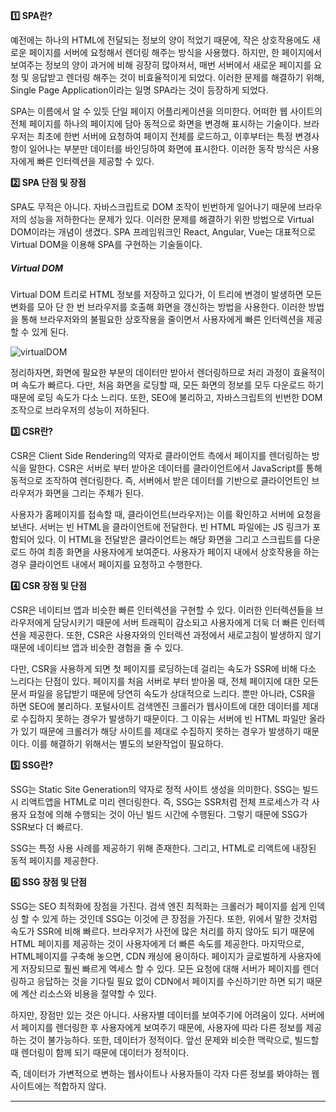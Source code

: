 **1️⃣ SPA란?**

예전에는 하나의 HTML에 전달되는 정보의 양이 적었기 때문에, 작은 상호작용에도 새로운 페이지를 서버에 요청해서 렌더링 해주는 방식을 사용했다. 하지만, 한 페이지에서 보여주는 정보의 양이 과거에 비해 굉장히 많아져서, 매번 서버에서 새로운 페이지를 요청 및 응답받고 렌더링 해주는 것이 비효율적이게 되었다. 이러한 문제를 해결하기 위해, Single Page Application이라는 일명 SPA라는 것이 등장하게 되었다.

SPA는 이름에서 알 수 있듯 단일 페이지 어플리케이션을 의미한다. 어떠한 웹 사이트의 전체 페이지를 하나의 페이지에 담아 동적으로 화면을 변경해 표시하는 기술이다. 브라우저는 최초에 한번 서버에 요청하여 페이지 전체를 로드하고, 이후부터는 특정 변경사항이 일어나는 부분만 데이터를 바인딩하여 화면에 표시한다. 이러한 동작 방식은 사용자에게 빠른 인터렉션을 제공할 수 있다.

**2️⃣ SPA 단점 및 장점**

SPA도 무적은 아니다. 자바스크립트로 DOM 조작이 빈번하게 일어나기 때문에 브라우저의 성능을 저하한다는 문제가 있다. 이러한 문제를 해결하기 위한 방법으로 Virtual DOM이라는 개념이 생겼다. SPA 프레임워크인 React, Angular, Vue는 대표적으로 Virtual DOM을 이용해 SPA를 구현하는 기술들이다.

##### Virtual DOM

Virtual DOM 트리로 HTML 정보를 저장하고 있다가, 이 트리에 변경이 발생하면 모든 변화를 모아 단 한 번 브라우저를 호출해 화면을 갱신하는 방법을 사용한다. 이러한 방법을 통해 브라우저와의 불필요한 상호작용을 줄이면서 사용자에게 빠른 인터렉션을 제공할 수 있게 된다.

![virtualDOM](https://github.com/user-attachments/assets/96b5b2d1-6652-448b-a679-0e3f0dcb2188)

정리하자면, 화면에 필요한 부분의 데이터만 받아서 렌더링하므로 처리 과정이 효율적이며 속도가 빠르다. 다만, 처음 화면을 로딩할 때, 모든 화면의 정보를 모두 다운로드 하기 때문에 로딩 속도가 다소 느리다. 또한, SEO에 불리하고, 자바스크립트의 빈번한 DOM 조작으로 브라우저의 성능이 저하된다.

**3️⃣ CSR란?**

CSR은 Client Side Rendering의 약자로 클라이언트 측에서 페이지를 렌더링하는 방식을 말한다. CSR은 서버로 부터 받아온 데이터를 클라이언트에서 JavaScript를 통해 동적으로 조작하여 렌더링한다. 즉, 서버에서 받은 데이터를 기반으로 클라이언트인 브라우저가 화면을 그리는 주체가 된다.

사용자가 홈페이지를 접속할 때, 클라이언트(브라우저)는 이를 확인하고 서버에 요청을 보낸다. 서버는 빈 HTML을 클라이언트에 전달한다. 빈 HTML 파일에는 JS 링크가 포함되어 있다. 이 HTML을 전달받은 클라이언트는 해당 화면을 그리고 스크립트를 다운로드 하여 최종 화면을 사용자에게 보여준다. 사용자가 페이지 내에서 상호작용을 하는 경우 클라이언트 내에서 페이지를 요청하고 수행한다.

**4️⃣ CSR 장점 및 단점**

CSR은 네이티브 앱과 비슷한 빠른 인터렉션을 구현할 수 있다. 이러한 인터렉션들을 브라우저에게 담당시키기 때문에 서버 트래픽이 감소되고 사용자에게 더욱 더 빠른 인터렉션을 제공한다. 또한, CSR은 사용자와의 인터렉션 과정에서 새로고침이 발생하지 않기 때문에 네이티브 앱과 비슷한 경험을 줄 수 있다.

다만, CSR을 사용하게 되면 첫 페이지를 로딩하는데 걸리는 속도가 SSR에 비해 다소 느리다는 단점이 있다. 페이지를 처음 서버로 부터 받아올 때, 전체 페이지에 대한 모든 문서 파일을 응답받기 때문에 당연히 속도가 상대적으로 느리다. 뿐만 아니라, CSR을 하면 SEO에 불리하다. 포털사이트 검색엔진 크롤러가 웹사이트에 대한 데이터를 제대로 수집하지 못하는 경우가 발생하기 때문이다. 그 이유는 서버에 빈 HTML 파일만 올라가 있기 때문에 크롤러가 해당 사이트를 제대로 수집하지 못하는 경우가 발생하기 때문이다. 이를 해결하기 위해서는 별도의 보완작업이 필요하다.

**5️⃣ SSG란?**

SSG는 Static Site Generation의 약자로 정적 사이트 생성을 의미한다. SSG는 빌드 시 리액트앱을 HTML로 미리 렌더링한다. 즉, SSG는 SSR처럼 전체 프로세스가 각 사용자 요청에 의해 수행되는 것이 아닌 빌드 시간에 수행된다. 그렇기 때문에 SSG가 SSR보다 더 빠르다.

SSG는 특정 사용 사례를 제공하기 위해 존재한다. 그리고, HTML로 리액트에 내장된 동적 페이지를 제공한다.

**6️⃣ SSG 장점 및 단점**

SSG는 SEO 최적화에 장점을 가진다. 검색 엔진 최적화는 크롤러가 페이지를 쉽게 인덱싱 할 수 있게 하는 것인데 SSG는 이것에 큰 장점을 가진다. 또한, 위에서 말한 것처럼 속도가 SSR에 비해 빠르다. 브라우저가 사전에 많은 처리를 하지 않아도 되기 때문에 HTML 페이지를 제공하는 것이 사용자에게 더 빠른 속도를 제공한다. 마지막으로, HTML페이지를 구축해 놓으면, CDN 캐싱에 용이하다. 페이지가 글로벌하게 사용자에게 저장되므로 훨씬 빠르게 엑세스 할 수 있다. 모든 요청에 대해 서버가 페이지를 렌더링하고 응답하는 것을 기다릴 필요 없이 CDN에서 페이지를 수신하기만 하면 되기 때문에 계산 리소스와 비용을 절약할 수 있다.

하지만, 장점만 있는 것은 아니다. 사용자별 데이터를 보여주기에 어려움이 있다. 서버에서 페이지를 렌더링한 후 사용자에게 보여주기 때문에, 사용자에 따라 다른 정보를 제공하는 것이 불가능하다. 또한, 데이터가 정적이다. 앞선 문제와 비슷한 맥락으로, 빌드할 때 렌더링이 함께 되기 때문에 데이터가 정적이다.

즉, 데이터가 가변적으로 변하는 웹사이트나 사용자들이 각자 다른 정보를 봐야하는 웹사이트에는 적합하지 않다.

---

[](https://www.startupcode.kr/company/blog/archives/11)

[](https://adjh54.tistory.com/53)

[](https://www.startupcode.kr/company/blog/archives/12)

[](https://velog.io/@lky5697/what-the-heck-is-ssg-static-site-generation-explained-with-nextjs)

[](https://velog.io/@seeyong_0/Next.js-SSG-%ED%8A%B9%EC%A7%95-%EC%9E%A5%EB%8B%A8%EC%A0%90)
